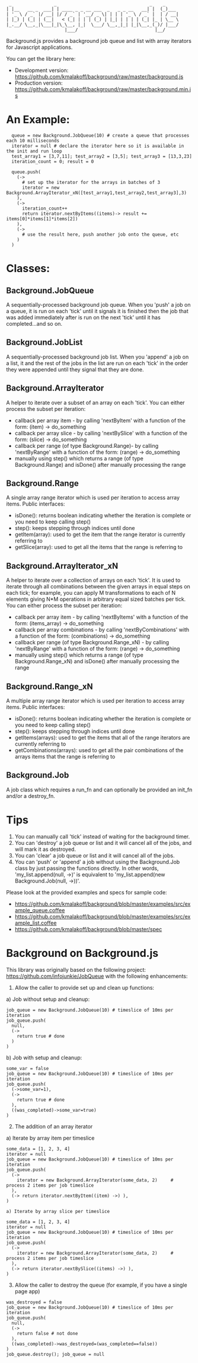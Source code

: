 ````
 _                _                                   _    _
| |__   __ _  ___| | ____ _ _ __ ___  _   _ _ __   __| |  (_)___
| '_ \ / _` |/ __| |/ / _` | '__/ _ \| | | | '_ \ / _` |  | / __|
| |_) | (_| | (__|   < (_| | | | (_) | |_| | | | | (_| |_ | \__ \
|_.__/ \__,_|\___|_|\_\__, |_|  \___/ \__,_|_| |_|\__,_(_)/ |___/
                      |___/                             |__/
````

Background.js provides a background job queue and list with array iterators for Javascript applications.

You can get the library here:

* Development version: https://github.com/kmalakoff/background/raw/master/background.js
* Production version: https://github.com/kmalakoff/background/raw/master/background.min.js

# An Example:

````
  queue = new Background.JobQueue(10) # create a queue that processes each 10 milliseconds
  iterator = null # declare the iterator here so it is available in the init and run loop
  test_array1 = [3,7,11]; test_array2 = [3,5]; test_array3 = [13,3,23]
  iteration_count = 0; result = 0

  queue.push(
    (->
      # set up the iterator for the arrays in batches of 3
      iterator = new Background.ArrayIterator_xN([test_array1,test_array2,test_array3],3)
    ),
    (->
      iteration_count++
      return iterator.nextByItems((items)-> result += items[0]*items[1]*items[2])
    ),
    (->
      # use the result here, push another job onto the queue, etc
    )
  )
````

# Classes:

## Background.JobQueue
A sequentially-processed background job queue. When you 'push' a job on a queue, it is run on each 'tick' until it signals it is finished then the job that was added immediately after is run on the next 'tick' until it has completed...and so on.

## Background.JobList
A sequentially-processed background job list. When you 'append' a job on a list, it and the rest of the jobs in the list are run on each 'tick' in the order they were appended until they signal that they are done.

## Background.ArrayIterator
A helper to iterate over a subset of an array on each 'tick'. You can either process the subset per iteration:

* callback per array item - by calling 'nextByItem' with a function of the form: (item) -> do_something
* callback per array slice - by calling 'nextBySlice' with a function of the form: (slice) -> do_something
* callback per range  (of type Background.Range)- by calling 'nextByRange' with a function of the form: (range) -> do_something
* manually using step() which returns a range (of type Background.Range) and isDone() after manually processing the range

## Background.Range
A single array range iterator which is used per iteration to access array items. Public interfaces:

* isDone(): returns boolean indicating whether the iteration is complete or you need to keep calling step()
* step(): keeps stepping through indices until done
* getItem(array): used to get the item that the range iterator is currently referring to
* getSlice(array): used to get all the items that the range is referring to

## Background.ArrayIterator_xN
A helper to iterate over a collection of arrays on each 'tick'. It is used to iterate through all combinations between the given arrays in equal steps on each tick; for example, you can apply M transformations to each of N elements giving N*M operations in arbitrary equal sized batches per tick. You can either process the subset per iteration:

* callback per array item - by calling 'nextByItems' with a function of the form: (items_array) -> do_something
* callback per array combinations - by calling 'nextByCombinations' with a function of the form: (combinations) -> do_something
* callback per range (of type Background.Range_xN) - by calling 'nextByRange' with a function of the form: (range) -> do_something
* manually using step() which returns a range (of type Background.Range_xN) and isDone() after manually processing the range

## Background.Range_xN
A multiple array range iterator which is used per iteration to access array items. Public interfaces:

* isDone(): returns boolean indicating whether the iteration is complete or you need to keep calling step()
* step(): keeps stepping through indices until done
* getItems(arrays): used to get the items that all of the range iterators are currently referring to
* getCombinations(arrays): used to get all the pair combinations of the arrays items that the range is referring to

## Background.Job
A job class which requires a run_fn and can optionally be provided an init_fn and/or a destroy_fn.

# Tips

  1) You can manually call 'tick' instead of waiting for the background timer.
  2) You can 'destroy' a job queue or list and it will cancel all of the jobs, and will mark it as destroyed.
  3) You can 'clear' a job queue or list and it will cancel all of the jobs.
  4) You can 'push' or 'append' a job without using the Background.Job class by just passing the functions directly. In other words,
    'my_list.append(null, ->)' is equivalent to 'my_list.append(new Background.Job(null, ->))'.

Please look at the provided examples and specs for sample code:

* https://github.com/kmalakoff/background/blob/master/examples/src/example_queue.coffee
* https://github.com/kmalakoff/background/blob/master/examples/src/example_list.coffee
* https://github.com/kmalakoff/background/blob/master/spec


# Background on Background.js
This library was originally based on the following project: https://github.com/infojunkie/JobQueue with the following enhancements:

1) Allow the caller to provide set up and clean up functions:

  a) Job without setup and cleanup:
````
job_queue = new Background.JobQueue(10) # timeslice of 10ms per iteration
job_queue.push(
  null,
  (->
    return true # done
  )
)
````

  b) Job with setup and cleanup:
````
some_var = false
job_queue = new Background.JobQueue(10) # timeslice of 10ms per iteration
job_queue.push(
  (->some_var=1),
  (->
    return true # done
  ),
  ((was_completed)->some_var=true)
)
````

2) The addition of an array iterator

  a) Iterate by array item per timeslice

````
some_data = [1, 2, 3, 4]
iterator = null
job_queue = new Background.JobQueue(10) # timeslice of 10ms per iteration
job_queue.push(
  (->
    iterator = new Background.ArrayIterator(some_data, 2)     # process 2 items per job timeslice
  ),
  (-> return iterator.nextByItem((item) ->) ),
)
````

    a) Iterate by array slice per timeslice
````
some_data = [1, 2, 3, 4]
iterator = null
job_queue = new Background.JobQueue(10) # timeslice of 10ms per iteration
job_queue.push(
  (->
    iterator = new Background.ArrayIterator(some_data, 2)     # process 2 items per job timeslice
  ),
  (-> return iterator.nextBySlice((items) ->) ),
)
````

3) Allow the caller to destroy the queue (for example, if you have a single page app)
````
was_destroyed = false
job_queue = new Background.JobQueue(10) # timeslice of 10ms per iteration
job_queue.push(
  null,
  (->
    return false # not done
  ),
  ((was_completed)->was_destroyed=(was_completed==false))
)
job_queue.destroy(); job_queue = null
````